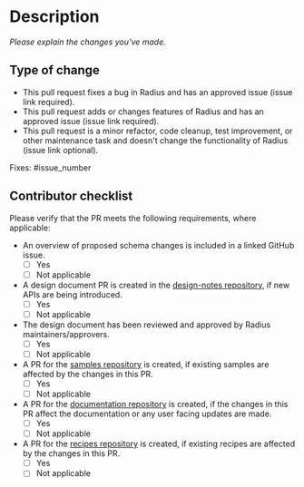 # Description

_Please explain the changes you've made._

## Type of change

<!--

Please select **one** of the following options that describes your change and delete the others. Clearly identifying the type of change you are making will help us review your PR faster, and is used in authoring release notes.

If you are making a bug fix or functionality change to Radius and do not have an associated issue link please create one now. 

-->

- This pull request fixes a bug in Radius and has an approved issue (issue link required).
- This pull request adds or changes features of Radius and has an approved issue (issue link required).
- This pull request is a minor refactor, code cleanup, test improvement, or other maintenance task and doesn't change the functionality of Radius (issue link optional).

<!--

Please update the following to link the associated issue. This is required for some kinds of changes (see above).

-->

Fixes: #issue_number

## Contributor checklist
Please verify that the PR meets the following requirements, where applicable:

<!--
This checklist uses "TaskRadio" comments to make certain options mutually exclusive.
See: https://github.com/mheap/require-checklist-action?tab=readme-ov-file#radio-groups
For details on how this works and why it's required.
-->

- An overview of proposed schema changes is included in a linked GitHub issue.
    - [ ] Yes <!-- TaskRadio schema -->
    - [ ] Not applicable <!-- TaskRadio schema -->
- A design document PR is created in the [design-notes repository](https://github.com/radius-project/design-notes/), if new APIs are being introduced.
    - [ ] Yes <!-- TaskRadio design-pr -->
    - [ ] Not applicable <!-- TaskRadio design-pr -->
- The design document has been reviewed and approved by Radius maintainers/approvers.
    - [ ] Yes <!-- TaskRadio design-review -->
    - [ ] Not applicable <!-- TaskRadio design-review -->
- A PR for the [samples repository](https://github.com/radius-project/samples) is created, if existing samples are affected by the changes in this PR.
    - [ ] Yes <!-- TaskRadio samples-pr -->
    - [ ] Not applicable <!-- TaskRadio samples-pr -->
- A PR for the [documentation repository](https://github.com/radius-project/docs) is created, if the changes in this PR affect the documentation or any user facing updates are made.
    - [ ] Yes <!-- TaskRadio docs-pr -->
    - [ ] Not applicable <!-- TaskRadio docs-pr -->
- A PR for the [recipes repository](https://github.com/radius-project/recipes) is created, if existing recipes are affected by the changes in this PR.
    - [ ] Yes <!-- TaskRadio recipes-pr -->
    - [ ] Not applicable <!-- TaskRadio recipes-pr -->